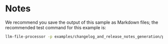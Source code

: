 # Notes

We recommend you save the output of this sample as Markdown files; the recommended test command for this example is:

```bash
llm-file-processor -p examples/changelog_and_release_notes_generation/prompt.md -d examples/changelog_and_release_notes_generation/files --output-ext md
```
